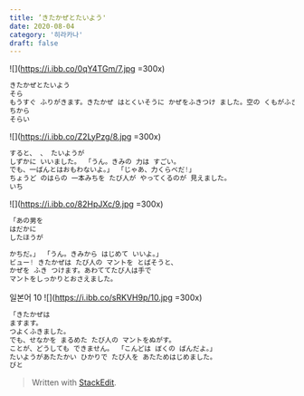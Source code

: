 ```yaml
---
title: ’きたかぜとたいよう'
date: 2020-08-04
category: '히라카나'
draft: false
---
```

![](https://i.ibb.co/0qY4TGm/7.jpg =300x)
```js
きたかぜとたいよう
そら
もうすぐ ふりがきます。きたかぜ はとくいそうに かぜをふきつけ ました。空の くもがふきとび、と りたちもとおくにとばされました。 - 「わははは...。だれも わしの力に」 は かなうまい。この空で 「ばんな のは わしだ!」
ちから
そらい


```
![](https://i.ibb.co/Z2LyPzg/8.jpg =300x)
```js
すると、 、 たいようが
しずかに いいました。 「うん。きみの 力は すごい。 
でも、一ばんとはおもわないよ。」 「じゃあ、力くらべだ!」
ちょうど のはらの 一本みちを たび人が やってくるのが 見えました。
いち


```
![](https://i.ibb.co/82HpJXc/9.jpg =300x)
```js
「あの男を
はだかに
したほうが

かちだ。」 「うん。きみから はじめて いいよ。」
ビュー! きたかぜは たび人の マントを とばそうと、
かぜを ふき つけます。あわててたび人は手で
マントをしっかりとおさえました。

```
일본어 10
![](https://i.ibb.co/sRKVH9p/10.jpg =300x)
```js
「きたかぜは
ますます。
つよくふきました。
でも、せなかを まるめた たび人の マントをぬがす。 
ことが、どうしても できません。 「こんどは ぼくの ばんだよ。」
たいようがあたたかい ひかりで たび人を あたためはじめました。
びと

```

> Written with [StackEdit](https://stackedit.io/).
<!--stackedit_data:
eyJoaXN0b3J5IjpbMTM0NDU0MTldfQ==
-->
